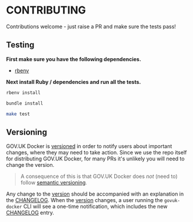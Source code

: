 # CONTRIBUTING

Contributions welcome - just raise a PR and make sure the tests pass!

## Testing

**First make sure you have the following dependencies.**

- [rbenv](https://github.com/rbenv/rbenv#installation)

**Next install Ruby / dependencies and run all the tests.**

```sh
rbenv install

bundle install

make test
```

## Versioning

GOV.UK Docker is [versioned][version] in order to notify users about important changes, where they may need to take action. Since we use the repo itself for distributing GOV.UK Docker, for many PRs it's unlikely you will need to change the version.

> A consequence of this is that GOV.UK Docker does *not* (need to) follow [semantic versioning][semver].

Any change to the [version][] should be accompanied with an explanation in the [CHANGELOG][]. When the [version][] changes, a user running the `govuk-docker` CLI will see a one-time notification, which includes the new [CHANGELOG][] entry.

[version]: exe/govuk-docker-version
[CHANGELOG]: CHANGELOG.md
[semver]: https://semver.org/
